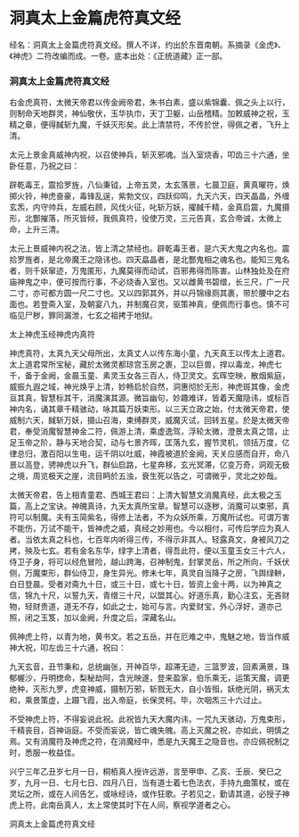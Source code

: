 # 洞真太上金篇虎符真文经

经名：洞真太上金篇虎符真文经。撰人不详，约出於东晋南朝。系摘录《金虎》、《神虎》二符改编而成。一卷。底本出处：《正统道藏》正一部。

### 洞真太上金篇虎符真文经

右金虎真符，太微天帝君以传金阙帝君，朱书白素，盛以紫锦囊、佩之头上以行，则制命天地群灵，神仙敬伏，玉华执巾，天丁卫躯，山岳稽精。加敕威神之祝，玉精之章，便得馘斩九魔，千妖灭形矣。此上清禁符，不传於世，得佩之者，飞升上清。

太元上景金真威神内祝，以召使神兵，斩灭邪魂。当入室烧香，叩齿三十六通，坐卧任意，乃祝之曰：

辟乾毒王，震拾罗旌，八仙秉钺，上帝五灵，太玄落景，七晨卫庭，黄真曜符，焕掷火铃，神虎奋豪，毒锋乱逞，紫勃文仪，四跃仰鸣，九天六天，四天晶晶，外缠玄炁，内守帅兵，左威右顾，风伐火征，叱斩万妖，擢馘千精，金真启震，九魔摄形，北酆摧落，所灭皆倾，我佩真符，役使万灵，三元告真，玄合帝诚，太微上命，上升三清。

太元上景威神内祝之法，皆上清之禁经也。辟乾毒王者，是六天大鬼之内名也。震拾罗旌者，是北帝魔王之隐讳也。四天皛晶者，是北酆鬼相之魂名也。能知三鬼名者，则千妖窜迹，万鬼匿形，九魔莫得而动试，百邪弗得而陈害。山林独处及在府庙神鬼之中，便可按而行事，不必烧香入室也。又以雌黄书碧缯，长三尺，广一尺二寸，亦可都方圆一尺二寸也。又以四郭其外，并以丹锦缘厕其裹，带於腰中之右面也。若登斋入室，及朝宴八九，并制魔召灵，驱策神真，便佩而行事也。慎不可临见尸秽，罪同漏泄，七玄之祖拷于地狱。

太上神虎玉经神虎内真符

神虎真符，太真九天父母所出，太真丈人以传东海小童，九天真王以传太上道君。太上道君常所宝秘，藏於太微灵都琼宫玉房之裹，卫以巨兽，捍以毒龙，神虎七千，备于金阙，金晨玉童、素灵玉女各三百人，侍卫灵文。玄晖空映，散烟紫庭，威振九遐之域，神光焕乎上清，妙畅启於自然，洞惠彻於无形，神虎斑其像，金虎亘其真，智慧标其干，消魔演其源。微旨幽句，妙趣难详，皆着天魔隐讳，或标百神内名，诵其章千精骇动，咏其篇万妖束形。以三天立政之始，付太微天帝君，使威制六天，馘斩万妖，摄山召海，束缚群灵，威魔灭试，回转五星。於是太微天帝君，奉受消魔智慧神金二符，佩游上清，乘虚逸驾，浮轮太微，澄景太真之馆，止足玉帝之阶，静与天地合契，动与七景齐晖，匡落九玄，握节灵机，领括万度，亿律总归，激百阳以生电，运千阴以吐威，神霞被道於金阙，天关应感而自开，命八景以高登，骋神虎以升飞，群仙启路，七星奔移，玄光冥滞，亿变万奇，洞观无极之境，周览极天之崖，流目眄於五浊，衰生死以告之，可谓微乎，灵北之妙哉。

太微天帝君，告上相青童君、西城王君曰：上清大智慧文消魔真经，此太极之玉篇，高上之宝诀。神魄真诗，九天太真所宝章。智慧可以逐秽，消魔可以束邪，真符可以制魔。夫有玉简紫名，得修上法者，不为众妖所乘，万魔所试也。可谓万害不能伤，万试不能干，皆神虎之威，真经之妙用也。今以相付，可传后学应为真人者。当依太真之科也，七百年内听得三传，不得示非其人。轻露真文，身被风刀之拷，殃及七玄。若有金名东华，绿字上清者，得吾此符，便以玉童玉女三十六人，侍卫子身，将可以经危冒险，越山跨海，召神制鬼，封掌灵岳，所之所向，千妖伏侧，万魔束形，群仙侍卫，身生异光。修未七年，真灵自当降子之房，飞舆绿軿，白日登晨。受者对斋九十日，或三十日，或七十日，皆资上金十两，以为神真之信，锦九十尺，以誓九天，青缯三十尺，以盟其心。好道乐真，勤心注玄，无吝财物，轻财贵道，道无不存，如此之士，始可与言。内爱财宝，外心浮好，道亦己照，闭之玉笈，加以金阙，升度之后，深藏名山。

佩神虎上符，以青为地，黄书文。若之五岳，并在厄难之中，鬼魅之地，皆当作威神大祝，叩左齿三十六通，祝曰：

九天玄音，丑节秉和，总统幽张，开神百华，超滞无迹，三篮罗波，回素满景，珠郁幄沙，丹明揔命，梨秘劫阿，含光映遂，登来盈家，伯乐乘无，运策天魔，调更绝种，灭形九罗，虎变神威，摄制万邪，斩戮无大，自小皆殂，妖绝光阴，祸灭太和，乘景策虚，上蹑飞霞，出入帝庭，长保灵柯。毕，次咽炁三十六过止。

不受神虎上符，不得妄说此祝。此祝皆九天大魔内讳，一咒九天骇动，万鬼束形，千精丧目，百神诣庭。不受而妄说，皆亡魂失魄。高上灭魔之祝，亦如此，明慎之焉。又有消魔符及神虎之符，在消魔经中，悉是九天魔王之隐音也。亦应佩祝制之时，悉服一枚益佳。

兴宁三年乙丑岁七月一日，桐栢真人授许远游，言至甲申、乙亥、壬辰、癸巳之岁，九月一日、七月七日、四月八日，当有道士着七色法衣，手持九曲策杖，或在灵坛之所，或在人间告乞，或咏经诗，或作狂歌。子若见之，勤请其道，必授子神虎上符。此南岳真人，太上常使其时下在人间，察视学道者之心。

洞真太上金篇虎符真文经
